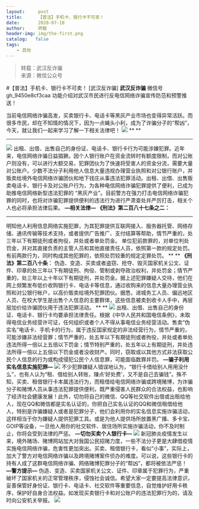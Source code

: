 ```yaml
---
layout:     post
title:      【普法】手机卡、银行卡不可卖！
date:       2020-07-10
author:     转载
header-img: img/the-first.png
catalog:   false
tags:
    - 其他
---
```


<blockquote><p>转载：武汉反诈骗<br>
来源：微信公众号</p></blockquote>

#【普法】手机卡、银行卡不可卖！
[武汉反诈骗]
**武汉反诈骗**
微信号gh_9450e8cf3caa
功能介绍对武汉市民进行反电信网络诈骗宣传防范和预警推送！

当前电信网络诈骗高发，买卖银行卡、电话卡等黑灰产业市场也变得异常活跃。而很多市民，却在不知情的情况下，因为一点蝇头小利，成为了诈骗分子的“帮凶”，今天，就让我们一起来学习了解一下相关法律吧！
![]({{site.baseurl}}/postimg/E1iauzlb2BTlZmicDpica70FyAzHWRzbqQwDzVyQdwLiczCFuWJqsSbUmTAR2yib7AibCOTe2Aq5592p4qgqLGzQh0JA.jpeg)
**
**
****
![]({{site.baseurl}}/postimg/E1iauzlb2BTlZmicDpica70FyAzHWRzbqQwR3TYP5n8EbibqP3iagRWEAWVGqVhYLzFqcwImpLI2cwyTpI5iaAJ1GQSQ.png)
出租、出借、出售自己的身份证、电话卡、银行卡行为可能涉嫌犯罪。近年来，电信网络诈骗日益猖獗。因个人银行账户在资金流转时有额度限制，而对公账户则没有，可以进行大额交易，犯罪团伙为了快速将受害人的资金分流，需要大量对公账户。少数不法分子利用他人信息大量违规办理营业执照和对公银行账户，并贩卖给境外电信网络诈骗团伙和地下钱庄从事违法犯罪活动。出租、出借、出售贩卖电话卡、银行卡及对公账户行为，为各种电信网络诈骗犯罪提供了便利，已成为助推电信网络新型违法犯罪的
“黑灰产业”。目前警方在强力打击电信网络诈骗犯罪的同时，也将对诈骗犯罪提供便利的违法行为进行严肃查处并严厉打击，相关个人也必将承担法律后果。
**—相关法律—**
**《刑法》第二百八十七条之二：**
****
明知他人利用信息网络实施犯罪，为其犯罪提供互联网接入、服务器托管、网络存储、通讯传输等技术支持，或者提供广告推广、支付结算等帮助，情节严重的，处三年以下有期徒刑或者拘役，并处或者单处罚金。
单位犯前款罪的，对单位判处罚金，并对其直接负责的主管人员和其他直接责任人员，依照第一款的规定处罚。
有前两款行为，同时构成其他犯罪的，依照处罚较重的规定定罪处罚。
**
**
**《刑法》第****二百八十****条**：
伪造、变造、买卖或者盗窃、抢夺、毁灭国家机关公文、证件、印章的处三年以下有期徒刑、拘役、管制或剥夺政治权利，并处罚金；情节严重的，处三年以上十年以下有期徒刑，并处罚金。据上述犯罪嫌疑人交待，他们在网上频繁发布低价收购银行卡、电话卡等信息，通过收购来的信息大量办理营业执照和对公银行帐户，以高价贩卖给境外犯罪团伙。据悉，进城务工人员、偏远地区人员、在校大学生是出售个人信息的主要群体，这些信息被卖到收卡人手中，再层层加价给诈骗团伙用于违法犯罪活动。
**
**
![]({{site.baseurl}}/postimg/8wBAcE4t1v5eP9Kaic5yDxiaoJ7VFh7wboP37QoUa7T9Q1sCLKxfz3Bnib28GicLFkN0lz9iavcUt9rwc4m44Bcvib2Q.png)
出租、出借、出售自己的身份证、电话卡、银行卡均要承担法律责任。根据《中华人民共和国电信条例》，未取得电信业务经营许可证，任何组织或者个人不得从事电信业务经营活动。售卖“伪实名”电话卡、手机卡的行为，属于违反国家规定的非法经营行为，情节严重的，可能涉嫌非法经营罪；情节严重的，处五年以下有期徒刑或者拘役，并处或者单处违法所得一倍以上五倍以下罚金；情节特别严重的，处五年以上有期徒刑，并处违法所得一倍以上五倍以下罚金或者没收财产。同时，窃取或以其他方式非法获取公民个人信息的行为或构成侵犯公民个人信息罪，可能面临数罪并罚。
**—骗子利用实名信息实施犯罪—**
![]({{site.baseurl}}/postimg/8wBAcE4t1v5eP9Kaic5yDxiaoJ7VFh7wboEHpZIiasicQzhGYsHbxWPG0hkibibib2XBF0EqNMdCSdgxlDvIMa63YibWow.jpeg)
不少犯罪嫌疑人错误地认为，“银行卡借给别人用用没什么”，也有人认为“租、借给别人转账，赚点‘好处费’，又不是自己去骗钱”。殊不知，买卖、租借银行卡本属违法行为，而租借给电信网络诈骗或跨境赌博，为诈骗分子和赌博人员从事违法犯罪提供便利，既严重侵害人民群众的合法权益，也影响了经济社会健康发展！此外，切勿将自己的微信、QQ等社交软件出借或出租给他人，现在QQ和微信都是实名认证的，你把自己实名认证的QQ和微信租借给他人，特别是诈骗嫌疑人或者是犯罪分子，他们会利用你的实名信息实施诈骗活动，这样相当于你为嫌疑人提供犯罪工具。或是为他人提供场所放置黑广播、多卡宝、GOIP等设备，一旦他人用你的社交软件、居住场所实施诈骗活动，你不及时制止，你将会受到法律的严惩。
**—切勿买卖个人银行卡—**
![]({{site.baseurl}}/postimg/8wBAcE4t1v5eP9Kaic5yDxiaoJ7VFh7wbo74V4iaX0VAJ5eCmKjeOxBPCBrKtCMicicFavpxod2GMQfzJq07aKRR5Ow.jpeg)
新冠肺炎疫情发生以来，境外赌场、赌博网站加大对我国公民招赌力度，一些不法分子更是大肆借疫情实施电信网络诈骗，危害性更加突出。买卖、租借银行卡，看似“小事”，实际上，加大了警方对电信网络诈骗以及跨境赌博案件侦办的难度。可以说，这些银行卡的持有人成了这群电信网络诈骗、网络赌博犯罪分子的“帮凶”，都将被依法严惩！
**—警方提示—**
伪造、变造、买卖国家机关公文、证件、印章属于犯罪行为，严重破坏了国家机关的正常管理秩序，侵蚀社会诚信。希望大家一定要提高法律意识，妥善保管好身份证、银行卡、电话卡、社交软件等重要信息，自觉维护好用卡秩序，保护好自身合法权益。如发现买卖银行卡和对公账户的违法犯罪行为的，请及时向公安机关举报。
![]({{site.baseurl}}/postimg/8wBAcE4t1v74fzuHyjRuB3QL9htZcg0guxGTpkkiciakeyHFQztCAp1FVrUibdzgkmfxnVl8AMvz8icoTDbRpichQQA.jpeg)
